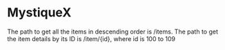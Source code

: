 # MystiqueX

The path  to get all the items in descending order is /items. 
The path to get the item details by its ID is /item/{id}, where id is 100 to 109
